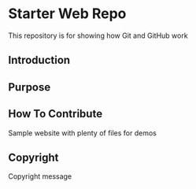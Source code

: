 # Starter Web Repo

This repository is for showing how Git and GitHub work
## Introduction

## Purpose

## How To Contribute
Sample website with plenty of files for demos

## Copyright
Copyright message
